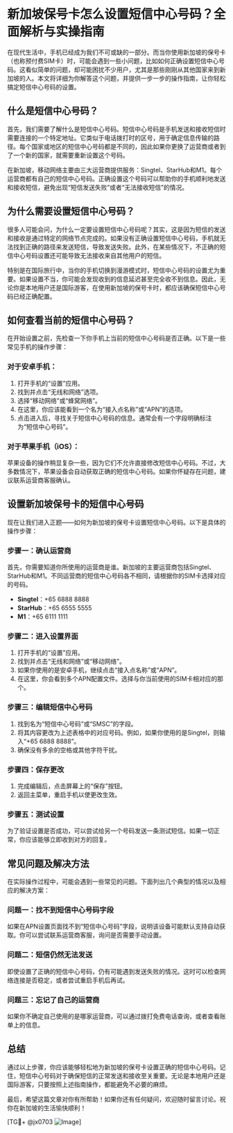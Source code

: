 # 新加坡保号卡怎么设置短信中心号码？全面解析与实操指南

在现代生活中，手机已经成为我们不可或缺的一部分。而当你使用新加坡的保号卡（也称预付费SIM卡）时，可能会遇到一些小问题，比如如何正确设置短信中心号码。这看似简单的问题，却可能困扰不少用户，尤其是那些刚刚从其他国家来到新加坡的人。本文将详细为你解答这个问题，并提供一步一步的操作指南，让你轻松搞定短信中心号码的设置。

## 什么是短信中心号码？

首先，我们需要了解什么是短信中心号码。短信中心号码是手机发送和接收短信时需要连接的一个特定地址。它类似于电话拨打时的区号，用于确定信息传输的路径。每个国家或地区的短信中心号码都是不同的，因此如果你更换了运营商或者到了一个新的国家，就需要重新设置这个号码。

在新加坡，移动网络主要由三大运营商提供服务：Singtel、StarHub和M1。每个运营商都有自己的短信中心号码。正确设置这个号码可以帮助你的手机顺利地发送和接收短信，避免出现“短信发送失败”或者“无法接收短信”的情况。

## 为什么需要设置短信中心号码？

很多人可能会问，为什么一定要设置短信中心号码呢？其实，这是因为短信的发送和接收是通过特定的网络节点完成的。如果没有正确设置短信中心号码，手机就无法找到正确的路径来发送短信，导致发送失败。此外，在某些情况下，不正确的短信中心号码设置还可能导致无法接收来自其他用户的短信。

特别是在国际旅行中，当你的手机切换到漫游模式时，短信中心号码的设置尤为重要。如果设置不当，你可能会发现收到的信息延迟甚至完全收不到信息。因此，无论你是本地用户还是国际游客，在使用新加坡的保号卡时，都应该确保短信中心号码已经正确配置。

## 如何查看当前的短信中心号码？

在开始设置之前，先检查一下你手机上当前的短信中心号码是否正确。以下是一些常见手机的操作步骤：

### 对于安卓手机：
1. 打开手机的“设置”应用。
2. 找到并点击“无线和网络”选项。
3. 选择“移动网络”或“蜂窝网络”。
4. 在这里，你应该能看到一个名为“接入点名称”或“APN”的选项。
5. 点击进入后，寻找关于短信中心号码的信息。通常会有一个字段明确标注为“短信中心号码”。

### 对于苹果手机（iOS）：
苹果设备的操作稍显复杂一些，因为它们不允许直接修改短信中心号码。不过，大多数情况下，苹果设备会自动获取正确的短信中心号码。如果你怀疑存在问题，建议联系运营商客服确认。

## 设置新加坡保号卡的短信中心号码

现在让我们进入正题——如何为新加坡的保号卡设置短信中心号码。以下是具体的操作步骤：

### 步骤一：确认运营商
首先，你需要知道你所使用的运营商是谁。新加坡的主要运营商包括Singtel、StarHub和M1。不同运营商的短信中心号码各不相同，请根据你的SIM卡选择对应的号码。

- **Singtel**：+65 6888 8888
- **StarHub**：+65 6555 5555
- **M1**：+65 6111 1111

### 步骤二：进入设置界面
1. 打开手机的“设置”应用。
2. 找到并点击“无线和网络”或“移动网络”。
3. 如果你使用的是安卓手机，继续点击“接入点名称”或“APN”。
4. 在这里，你会看到多个APN配置文件。选择与你当前使用的SIM卡相对应的那个。

### 步骤三：编辑短信中心号码
1. 找到名为“短信中心号码”或“SMSC”的字段。
2. 将其内容更改为上述表格中的对应号码。例如，如果你使用的是Singtel，则输入“+65 6888 8888”。
3. 确保没有多余的空格或其他字符干扰。

### 步骤四：保存更改
1. 完成编辑后，点击屏幕上的“保存”按钮。
2. 返回主菜单，重启手机以使更改生效。

### 步骤五：测试设置
为了验证设置是否成功，可以尝试给另一个号码发送一条测试短信。如果一切正常，你应该能够立即收到对方的回复。

## 常见问题及解决方法

在实际操作过程中，可能会遇到一些常见的问题。下面列出几个典型的情况以及相应的解决方案：

### 问题一：找不到短信中心号码字段
如果在APN设置页面找不到“短信中心号码”字段，说明该设备可能默认支持自动获取。你可以尝试联系运营商客服，询问是否需要手动设置。

### 问题二：短信仍然无法发送
即使设置了正确的短信中心号码，仍有可能遇到发送失败的情况。这时可以检查网络连接是否稳定，或者尝试重启手机后再试。

### 问题三：忘记了自己的运营商
如果你不确定自己使用的是哪家运营商，可以通过拨打免费电话查询，或者查看账单上的信息。

## 总结

通过以上步骤，你应该能够轻松地为新加坡的保号卡设置正确的短信中心号码。记住，短信中心号码对于确保短信的正常发送和接收至关重要。无论是本地用户还是国际游客，只要按照上述指南操作，都能避免不必要的麻烦。

最后，希望这篇文章对你有所帮助！如果你还有任何疑问，欢迎随时留言讨论。祝你在新加坡的生活愉快顺利！

[TG💪+ @jx0703 ![Image](https://github.com/user-attachments/assets/dbca1d08-cadb-493c-b0ec-ad6f7a83f270)]